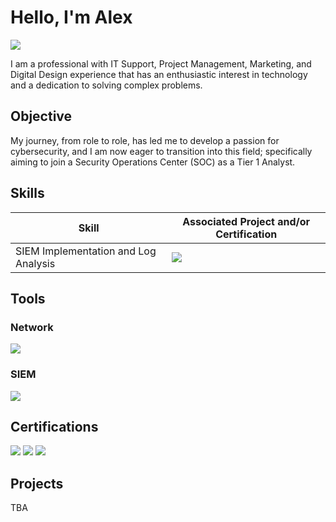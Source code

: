 # Hello, I'm Alex
<a href="[https://linkedin.com](https://www.linkedin.com/in/atakvori/)"><img src="https://img.shields.io/badge/-LinkedIn-0072b1?&style=for-the-badge&logo=linkedin&logoColor=white" /></a>

I am a professional with IT Support, Project Management, Marketing, and Digital Design experience that has an enthusiastic interest in technology and a dedication to solving complex problems.

## Objective

My journey, from role to role, has led me to develop a passion for cybersecurity, and I am now eager to transition into this field; specifically aiming to join a Security Operations Center (SOC) as a Tier 1 Analyst.

## Skills


| Skill                                         | Associated Project and/or Certification         |
|-----------------------------------------------|----------------------------|
| SIEM Implementation and Log Analysis          | <img src="https://img.shields.io/badge/-Core%20Power%20User-000000?style=for-the-badge&logo=Splunk&logoColor=white" />|

## Tools

### Network
<div>
    <img src="https://img.shields.io/badge/-Wireshark-1679A7?&style=for-the-badge&logo=Wireshark&logoColor=white" />
</div>

### SIEM
<div>
    <img src="https://img.shields.io/badge/-Splunk-000000?&style=for-the-badge&logo=Splunk&logoColor=white" />
</div>

## Certifications
<div>
<img src="https://img.shields.io/badge/-Security%2B-FF0000?&style=for-the-badge&logo=CompTIA&logoColor=white" />
<img src="https://img.shields.io/badge/-Core%20Power%20User-000000?style=for-the-badge&logo=Splunk&logoColor=white" />
<img src="https://img.shields.io/badge/-Cybersecurity-0B57D0?style=for-the-badge&logo=Google&logoColor=white" />
</div>

## Projects

TBA
